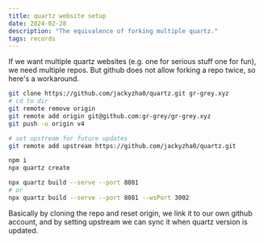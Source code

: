 ```yaml
---
title: quartz website setup
date: 2024-02-28
description: "The equivalence of forking multiple quartz."
tags: records
---
```


If we want multiple quartz websites (e.g. one for serious stuff one for fun), we need multiple repos.
But github does not allow forking a repo twice, so here's a workaround.

```bash
git clone https://github.com/jackyzha0/quartz.git gr-grey.xyz
# cd to dir
git remote remove origin
git remote add origin git@github.com:gr-grey/gr-grey.xyz
git push -u origin v4

# set upstream for future updates
git remote add upstream https://github.com/jackyzha0/quartz.git

npm i
npx quartz create

npx quartz build --serve --port 8081 
# or
npx quartz build --serve --port 8081 --wsPort 3002
```

Basically by cloning the repo and reset origin, we link it to our own github account, and by setting upstream we can sync it when quartz version is updated.